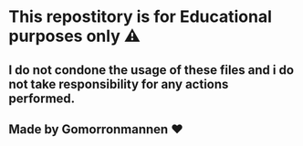 # This repostitory is for **Educational purposes only** ⚠️
## I do not condone the usage of these files and i do not take responsibility for any actions performed.

## Made by Gomorronmannen ❤️
